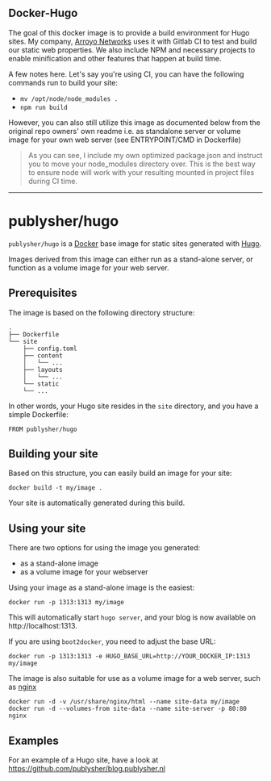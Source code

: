 
## Docker-Hugo

The goal of this docker image is to provide a build environment for Hugo sites.
My company, [Arroyo Networks](https://arroyonetworks.com/) uses it with Gitlab
CI to test and build our static web properties.
We also include NPM and necessary projects to enable minification and other
features that happen at build time.

A few notes here. Let's say you're using CI, you can have the following commands
run to build your site:

* `mv /opt/node/node_modules .`
* `npm run build`

However, you can also still utilize this image as documented below from the
original repo owners' own readme i.e. as standalone server or volume image for
your own web server (see ENTRYPOINT/CMD in Dockerfile)

> As you can see, I include my own optimized package.json and instruct you to
> move your node_modules directory over. This is the best way to ensure node
> will work with your resulting mounted in project files during CI time.

-------------------------------------------------------------------------
publysher/hugo
==============

`publysher/hugo` is a [Docker](https://www.docker.io) base image for static sites generated with [Hugo](http://gohugo.io). 

Images derived from this image can either run as a stand-alone server, or function as a volume image for your web server. 

Prerequisites
-------------

The image is based on the following directory structure:

	.
	├── Dockerfile
	└── site
	    ├── config.toml
	    ├── content
	    │   └── ...
	    ├── layouts
	    │   └── ...
	    └── static
		└── ...

In other words, your Hugo site resides in the `site` directory, and you have a simple Dockerfile:

	FROM publysher/hugo 


Building your site
------------------

Based on this structure, you can easily build an image for your site:

	docker build -t my/image .

Your site is automatically generated during this build. 


Using your site
---------------

There are two options for using the image you generated: 

- as a stand-alone image
- as a volume image for your webserver

Using your image as a stand-alone image is the easiest:

	docker run -p 1313:1313 my/image

This will automatically start `hugo server`, and your blog is now available on http://localhost:1313. 

If you are using `boot2docker`, you need to adjust the base URL: 

	docker run -p 1313:1313 -e HUGO_BASE_URL=http://YOUR_DOCKER_IP:1313 my/image

The image is also suitable for use as a volume image for a web server, such as [nginx](https://registry.hub.docker.com/_/nginx/)

	docker run -d -v /usr/share/nginx/html --name site-data my/image
	docker run -d --volumes-from site-data --name site-server -p 80:80 nginx


Examples
--------

For an example of a Hugo site, have a look at https://github.com/publysher/blog.publysher.nl
